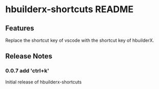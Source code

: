 # hbuilderx-shortcuts README

## Features

Replace the shortcut key of vscode with the shortcut key of hbuilderX.

## Release Notes

### 0.0.7 add 'ctrl+k'

Initial release of hbuilderx-shortcuts

